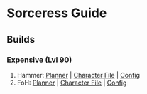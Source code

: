 # Sorceress Guide

## Builds

### Expensive (Lvl 90)

1) Hammer: [Planner](https://d2.maxroll.gg/d2planner-ptr/iz0106rd#1) | [Character File](../characters/Hammer.d2s) | [Config](../configs/paladin-hammer.lua)
2) FoH: [Planner](https://d2.maxroll.gg/d2planner-ptr/iz0106rd#2) | [Character File](../characters/FoH.d2s) | [Config](../configs/paladin-foh.lua)
